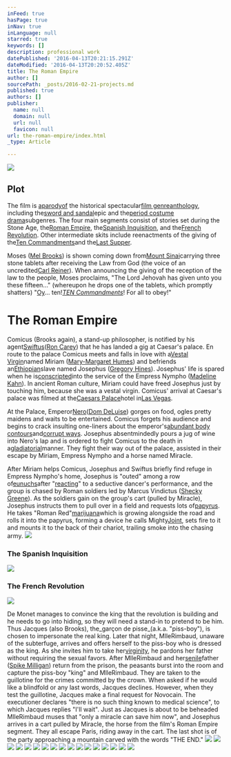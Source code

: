 ```yaml
---
inFeed: true
hasPage: true
inNav: true
inLanguage: null
starred: true
keywords: []
description: professional work
datePublished: '2016-04-13T20:21:15.291Z'
dateModified: '2016-04-13T20:20:52.405Z'
title: The Roman Empire
author: []
sourcePath: _posts/2016-02-21-projects.md
published: true
authors: []
publisher:
  name: null
  domain: null
  url: null
  favicon: null
url: the-roman-empire/index.html
_type: Article

---
```

![](https://the-grid-user-content.s3-us-west-2.amazonaws.com/5db4ff1a-d152-46f0-a232-84c45a8886d7.jpg)

## Plot

The film is [aparodyof][0] the historical spectacular[film genre][1][anthology][2], including the[sword and sandal][3]epic and the[period costume drama][4]subgenres. The four main segments consist of stories set during the Stone Age, the[Roman Empire][5], the[Spanish Inquisition][6], and the[French Revolution][7]. Other intermediate skits include reenactments of the giving of the[Ten Commandments][8]and the[Last Supper][9].

Moses ([Mel Brooks][10]) is shown coming down from[Mount Sinai][11]carrying three stone tablets after receiving the Law from God (the voice of an uncredited[Carl Reiner][12]). When announcing the giving of the reception of the law to the people, Moses proclaims, "The Lord Jehovah has given unto you these fifteen..." (whereupon he drops one of the tablets, which promptly shatters) "[Oy][13]... ten!_[TEN Commandments][8]_! For all to obey!"

# The Roman Empire

Comicus (Brooks again), a stand-up philosopher, is notified by his agent[Swiftus][14]([Ron Carey][15]) that he has landed a gig at Caesar's palace. En route to the palace Comicus meets and falls in love with a[Vestal Virgin][16]named Miriam ([Mary-Margaret Humes][17]) and befriends an[Ethiopian][18]slave named Josephus ([Gregory Hines][19]). Josephus' life is spared when he is[conscripted][20]into the service of the Empress Nympho ([Madeline Kahn][21]). In ancient Roman culture, Miriam could have freed Josephus just by touching him, because she was a vestal virgin. Comicus' arrival at Caesar's palace was filmed at the[Caesars Palace][22]hotel in[Las Vegas][23].

At the Palace, Emperor[Nero][24]([Dom DeLuise][25]) gorges on food, ogles pretty maidens and waits to be entertained. Comicus forgets his audience and begins to crack insulting one-liners about the emperor's[abundant body contours][26]and[corrupt ways][27]. Josephus absentmindedly pours a jug of wine into Nero's lap and is ordered to fight Comicus to the death in a[gladiatorial][28]manner. They fight their way out of the palace, assisted in their escape by Miriam, Empress Nympho and a horse named Miracle.

After Miriam helps Comicus, Josephus and Swiftus briefly find refuge in Empress Nympho's home, Josephus is "outed" among a row of[eunuchs][29]after "[reacting][30]" to a seductive dancer's performance, and the group is chased by Roman soldiers led by Marcus Vindictus ([Shecky Greene][31]). As the soldiers gain on the group's cart (pulled by Miracle), Josephus instructs them to pull over in a field and requests lots of[papyrus][32]. He takes "Roman Red"[marijuana][33]which is growing alongside the road and rolls it into the papyrus, forming a device he calls Mighty[Joint][34], sets fire to it and mounts it to the back of their chariot, trailing smoke into the chasing army.
![](https://the-grid-user-content.s3-us-west-2.amazonaws.com/c6e10ef5-85cf-42cd-8a85-7bc050094a12.jpg)

### The Spanish Inquisition
![](https://the-grid-user-content.s3-us-west-2.amazonaws.com/f8fbddbb-92a4-44f0-b0ec-3db43f04c603.jpg)

### The French Revolution
![](https://the-grid-user-content.s3-us-west-2.amazonaws.com/4ce9179a-b0e2-42f2-8961-d3d32885a80e.jpg)

De Monet manages to convince the king that the revolution is building and he needs to go into hiding, so they will need a stand-in to pretend to be him. Thus Jacques (also Brooks), the_garçon de pisse_(a.k.a. "piss-boy"), is chosen to impersonate the real king. Later that night, MlleRimbaud, unaware of the subterfuge, arrives and offers herself to the piss-boy who is dressed as the king. As she invites him to take her[virginity][35], he pardons her father without requiring the sexual favors. After MlleRimbaud and her[senile][36]father ([Spike Milligan][37]) return from the prison, the peasants burst into the room and capture the piss-boy "king" and MlleRimbaud. They are taken to the guillotine for the crimes committed by the crown. When asked if he would like a blindfold or any last words, Jacques declines. However, when they test the guillotine, Jacques make a final request for Novocain. The executioner declares "there is no such thing known to medical science", to which Jacques replies "I'll wait". Just as Jacques is about to be beheaded MlleRimbaud muses that "only a miracle can save him now", and Josephus arrives in a cart pulled by Miracle, the horse from the film's Roman Empire segment. They all escape Paris, riding away in the cart. The last shot is of the party approaching a mountain carved with the words "THE END."
![](https://the-grid-user-content.s3-us-west-2.amazonaws.com/bc39f9b1-a478-4102-bb50-ad14fd7cb535.jpg)
![](https://the-grid-user-content.s3-us-west-2.amazonaws.com/4723ced9-b613-4c3a-94b8-109b26532615.jpg)
![](https://the-grid-user-content.s3-us-west-2.amazonaws.com/e172846d-4730-4e07-8680-4e669aa511c2.jpg)
![](https://the-grid-user-content.s3-us-west-2.amazonaws.com/9fb7b7ff-2032-40d3-8061-1ea3b33f9baf.jpg)
![](https://the-grid-user-content.s3-us-west-2.amazonaws.com/eb6a724b-7ad2-4622-bfa7-bd838b278ec9.jpg)
![](https://the-grid-user-content.s3-us-west-2.amazonaws.com/70e8a46a-cbc1-4178-8398-4071c7cc0adc.jpg)
![](https://the-grid-user-content.s3-us-west-2.amazonaws.com/cafd638e-a491-4bc8-ba12-9cc85c06d2c1.jpg)
![](https://the-grid-user-content.s3-us-west-2.amazonaws.com/19659d58-2bb6-44ec-9ace-61b60abe0a34.jpg)
![](https://the-grid-user-content.s3-us-west-2.amazonaws.com/d415b9ce-c28c-4d9a-b970-86f9648bec61.jpg)
![](https://the-grid-user-content.s3-us-west-2.amazonaws.com/e8ee8efa-aaa3-4587-856d-1e373f8358aa.jpg)
![](https://the-grid-user-content.s3-us-west-2.amazonaws.com/787fe01e-e13e-45a2-8c90-95f2efef249d.jpg)
![](https://the-grid-user-content.s3-us-west-2.amazonaws.com/62fc425a-a2f2-4782-95b0-a4344fcf4db3.jpg)
![](https://the-grid-user-content.s3-us-west-2.amazonaws.com/b7e0ad75-1d21-4af4-9bfb-6df1ac838dfe.jpg)
![](https://the-grid-user-content.s3-us-west-2.amazonaws.com/1a5d98fa-459f-4364-ac4a-9b49ca170248.jpg)
![](https://the-grid-user-content.s3-us-west-2.amazonaws.com/6157ee2f-a81e-4bea-bb29-b21ade94b579.jpg)
![](https://the-grid-user-content.s3-us-west-2.amazonaws.com/f5036c1e-3cdc-4efb-becf-b53ac13905c9.jpg)
![](https://the-grid-user-content.s3-us-west-2.amazonaws.com/d2f26919-57ca-43f4-8d42-3fadf1e432d7.jpg)


[0]: http://google.com/
[1]: https://en.wikipedia.org/wiki/Film_genre "Film genre"
[2]: https://en.wikipedia.org/wiki/Anthology "Anthology"
[3]: https://en.wikipedia.org/wiki/Sword_and_sandal "Sword and sandal"
[4]: https://en.wikipedia.org/wiki/Historical_drama_film "Historical drama film"
[5]: https://en.wikipedia.org/wiki/Roman_Empire "Roman Empire"
[6]: https://en.wikipedia.org/wiki/Spanish_Inquisition "Spanish Inquisition"
[7]: https://en.wikipedia.org/wiki/French_Revolution "French Revolution"
[8]: https://en.wikipedia.org/wiki/Ten_Commandments "Ten Commandments"
[9]: https://en.wikipedia.org/wiki/Last_Supper "Last Supper"
[10]: https://en.wikipedia.org/wiki/Mel_Brooks "Mel Brooks"
[11]: https://en.wikipedia.org/wiki/Mount_Sinai "Mount Sinai"
[12]: https://en.wikipedia.org/wiki/Carl_Reiner "Carl Reiner"
[13]: https://en.wikipedia.org/wiki/Oy_vey "Oy vey"
[14]: https://en.wikipedia.org/wiki/Irving_Paul_Lazar "Irving Paul Lazar"
[15]: https://en.wikipedia.org/wiki/Ron_Carey_(actor) "Ron Carey (actor)"
[16]: https://en.wikipedia.org/wiki/Vestal_Virgin "Vestal Virgin"
[17]: https://en.wikipedia.org/wiki/Mary-Margaret_Humes "Mary-Margaret Humes"
[18]: https://en.wikipedia.org/wiki/Ethiopia "Ethiopia"
[19]: https://en.wikipedia.org/wiki/Gregory_Hines "Gregory Hines"
[20]: https://en.wikipedia.org/wiki/Conscription "Conscription"
[21]: https://en.wikipedia.org/wiki/Madeline_Kahn "Madeline Kahn"
[22]: https://en.wikipedia.org/wiki/Caesars_Palace "Caesars Palace"
[23]: https://en.wikipedia.org/wiki/Las_Vegas_Valley "Las Vegas Valley"
[24]: https://en.wikipedia.org/wiki/Nero "Nero"
[25]: https://en.wikipedia.org/wiki/Dom_DeLuise "Dom DeLuise"
[26]: https://en.wikipedia.org/wiki/Obesity "Obesity"
[27]: https://en.wikipedia.org/wiki/Corruption "Corruption"
[28]: https://en.wikipedia.org/wiki/Gladiator "Gladiator"
[29]: https://en.wikipedia.org/wiki/Eunuch "Eunuch"
[30]: https://en.wikipedia.org/wiki/Erection "Erection"
[31]: https://en.wikipedia.org/wiki/Shecky_Greene "Shecky Greene"
[32]: https://en.wikipedia.org/wiki/Papyrus "Papyrus"
[33]: https://en.wikipedia.org/wiki/Cannabis_(drug) "Cannabis (drug)"
[34]: https://en.wikipedia.org/wiki/Joint_(cannabis) "Joint (cannabis)"
[35]: https://en.wikipedia.org/wiki/Virginity "Virginity"
[36]: https://en.wikipedia.org/wiki/Senility "Senility"
[37]: https://en.wikipedia.org/wiki/Spike_Milligan "Spike Milligan"